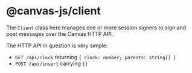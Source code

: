 # @canvas-js/client

The `Client` class here manages one or more session signers to sign and post messages over the Canvas HTTP API.

The HTTP API in question is very simple:

- `GET /api/clock` returning `{ clock: number; parents: string[] }`
- `POST /api/insert` carrying `{}`
